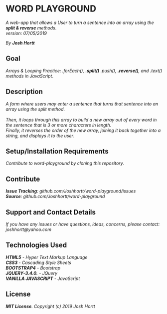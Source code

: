 # WORD PLAYGROUND

_A web-app that allows a User to turn a sentence into an array using the **split & reverse** methods_.<br/>
_version: 07/05/2019_<br/>

_By **Josh Hortt**_

## Goal

_Arrays & Looping Practice: .forEach(), **.split()** .push(), **.reverse()**, and .text() methods in JavaScript_.

## Description

_A form where users may enter a sentence that turns that sentence into an array using the split method_.<br/>  
_Then, it loops through this array to build a new array out of every word in the sentence that is 3 or more characters in length_.<br/>
_Finally, it reverses the order of the new array, joining it back together into a string, and displays it to the user_.

## Setup/Installation Requirements

_Contribute to word-playground by cloning this repository_.

## Contribute

_**Issue Tracking**: github.com/Joshhortt/word-playground/issues_<br/>
_**Source**: github.com/Joshhortt/word-playground_

## Support and Contact Details

_If you have any issues or have questions, ideas, concerns, please contact: joshhortt@yahoo.com_

## Technologies Used

_**HTML5** - Hyper Text Markup Language_<br/>
_**CSS3** - Cascading Style Sheets_<br/>
_**BOOTSTRAP4** - Bootstrap_</br>
_**JQUERY-3.4.0.** - JQuery_</br>
_**VANILLA JAVASCRIPT** - JavaScript_

## License

_**MIT License**. Copyright (c) 2019 Josh Hortt_
